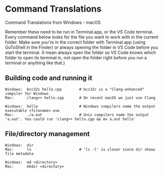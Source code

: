# Command Translations

Command Translations from Windows - macOS

Remember these need to be run in Terminal.app, or the VS Code terminal. Every command below looks for the file you want to work with in the current folder. Make sure you're in the correct folder with Terminal.app (using GoToShell in the Finder) or always opening the folder in VS Code before you start the terminal. (I mean always open the folder so VS Code knows which folder to open its terminal in, not open the folder right before you run a terminal or anything like that.)

## Building code and running it

```
Windows:  bcc32c hello.cpp        # bcc32c is a "Clang-enhanced" compiler for Windows
Mac:      clang++ hello.cpp       # On recent macOS we just use Clang

Windows:  hello                   # Windows compilers name the output executable <filename>.exe
Mac:      ./a.out                 # Unix compilers name the output 'a.out'. You could run 'clang++ hello.cpp && mv a.out hello'

```

## File/directory management

```
Windows:  dir
Mac:      ls                      # 'ls -l' is closer since dir shows file metadata

Windows:  md <directory>
Mac:      mkdir <directory>
```
